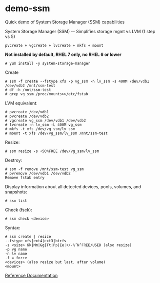 # demo-ssm
Quick demo of System Storage Manager (SSM) capabilities

System Storage Manager (SSM) -- Simplifies storage mgmt vs LVM  (1 step vs 5)

```pvcreate + vgcreate + lvcreate + mkfs + mount```

**Not installed by default, RHEL 7 only, no RHEL 6 or lower**

```# yum install -y system-storage-manager```

Create
```
# ssm -f create --fstype xfs -p vg_ssm -n lv_ssm -s 400M /dev/vdb1 /dev/vdb2 /mnt/ssm-test
# df -h /mnt/ssm-test
# grep vg_ssm /proc/mounts>>/etc/fstab
```

LVM equivalent:
```
# pvcreate /dev/vdb1
# pvcreate /dev/vdb2
# vgcreate vg_ssm /dev/vdb1 /dev/vdb2
# lvcreate -n lv_ssm -L 400M vg_ssm
# mkfs -t xfs /dev/vg_ssm/lv_ssm
# mount -t xfs /dev/vg_ssm/lv_ssm /mnt/ssm-test
```

Resize:

```# ssm resize -s +50%FREE /dev/vg_ssm/lv_ssm```

Destroy:
```
# ssm -f remove /mnt/ssm-test vg_ssm
# pvremove /dev/vdb1 /dev/vdb2
Remove fstab entry
```

Display information about all detected devices, pools, volumes, and snapshots:

```# ssm list```

Check (fsck):

```# ssm check <device>```

Syntax:
```
# ssm create | resize 
--fstype xfs|ext4|ext3|btrfs 
-s <size> Kk|Mm|Gg|Tt|Pp|Ee|+/-%’N’FREE/USED (also resize)
-p vg name
-n lv name
-f = force
<devices> (also resize but last, after volume)
<mount>
```


[Reference Documentation](https://access.redhat.com/documentation/en-us/red_hat_enterprise_linux/7/html/storage_administration_guide/ch-ssm)
